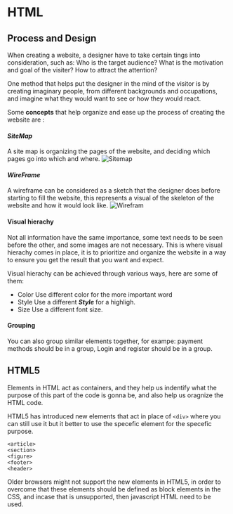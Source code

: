 # HTML

## Process and Design

When creating a website, a designer have to take certain tings into consideration, such as: Who is the target audience? What is the motivation and goal of the visiter? How to attract the attention?

One method that helps put the designer in the mind of the visitor is by creating imaginary people, from different backgrounds and occupations, and imagine what they would want to see or how they would react.

Some **concepts** that help organize and ease up the process of creating the website are :

#### *SiteMap*

A site map is organizing the pages of the website, and deciding which pages go into which and where.
![Sitemap](https://cdn.searchenginejournal.com/wp-content/uploads/2019/09/7-reasons-why-an-html-sitemap-is-a-must-have-760x400.png)

#### *WireFrame*

A wireframe can be considered as a sketch that the designer does before starting to fill the website, this represents a visual of the skeleton of the website and how it would look like.
![Wirefram](https://wpamelia.com/wp-content/uploads/2019/07/wirefram3.jpg)

#### Visual hierachy

Not all information have the same importance, some text needs to be seen before the other, and some images are not necessary. This is where visual hierachy comes in place, it is to prioritize and organize the website in a way to ensure you get the result that you want and expect.

Visual hierachy can be achieved through various ways, here are some of them:

- Color
    Use different color for the more important word
- Style
    Use a different ***Style*** for a highligh.
- Size
    Use a different font size.

#### Grouping

You can also group similar elements together, for exampe: payment methods should be in a group, Login and register should be in a group.

## HTML5

Elements in HTML act as containers, and they help us indentify what the purpose of this part of the code is gonna be, and also help us oragnize the HTML code.

HTML5 has introduced new elements that act in place of `<div>` where you can still use it but it better to use the specefic element for the specefic purpose.

```
<article>
<section>
<figure>
<footer>
<header>
```

Older browsers might not support the new elements in HTML5, in order to overcome that these elements should be defined as block elements in the CSS, and incase that is unsupported, then javascript HTML need to be used.